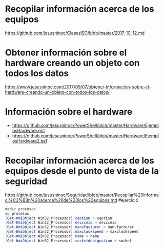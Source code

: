 # Recopilar información acerca de los equipos
https://github.com/jesusninoc/ClasesISO/blob/master/2017-10-12.md

# Obtener información sobre el hardware creando un objeto con todos los datos
https://www.jesusninoc.com/2017/09/07/obtener-informacion-sobre-el-hardware-creando-un-objeto-con-todos-los-datos/

# Información sobre el hardware
* https://github.com/jesusninoc/PowerShell/blob/master/Hardware/EjemplosHardware.ps1
* https://github.com/jesusninoc/PowerShell/blob/master/Hardware/EjemplosHardware2.ps1

# Recopilar información acerca de los equipos desde el punto de vista de la seguridad
https://github.com/jesusninoc/Seguridad/blob/master/Recopilar%20informaci%C3%B3n%20acerca%20de%20los%20equipos.md
#ejercicio
```Powershell
mkdir procesos
cd procesos
(Get-WmiObject Win32_Processor).caption > caption
(Get-WmiObject Win32_Processor).deviceid > deviceid
(Get-WmiObject Win32_Processor).manufacturer > manufacturer
(Get-WmiObject Win32_Processor).maxclockspeed > maxclockspeed
(Get-WmiObject Win32_Processor).name > name
(Get-WmiObject Win32_Processor).socketdesignation > socket
```
